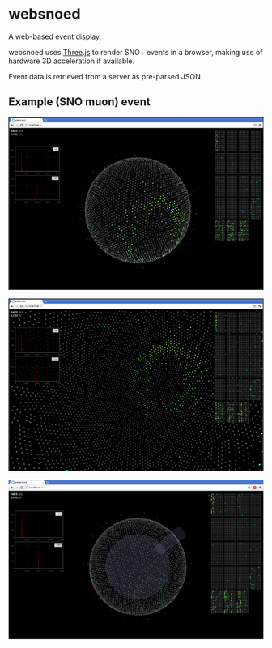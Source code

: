 websnoed
========
A web-based event display.

websnoed uses [Three.js](http://mrdoob.github.com/three.js/) to render SNO+ events in a browser, making use of hardware 3D acceleration if available.

Event data is retrieved from a server as pre-parsed JSON.

Example (SNO muon) event
--------------------
![Muon](https://github.com/mastbaum/websnoed/raw/master/doc/muon.png)

![Muon from inside](https://github.com/mastbaum/websnoed/raw/master/doc/muon_inside.png)

![Muon with AV](https://github.com/mastbaum/websnoed/raw/master/doc/muon_with_av.png)

